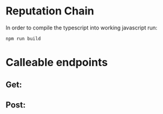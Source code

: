 # Reputation Chain
In order to compile the typescript into working javascript run:
```
npm run build
```

# Calleable endpoints

## Get:

## Post: